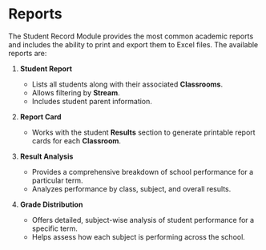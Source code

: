 # Reports

The Student Record Module provides the most common academic reports and includes the ability to print and export them to Excel files. The available reports are:

1. **Student Report**
    - Lists all students along with their associated **Classrooms**.
    - Allows filtering by **Stream**.
    - Includes student parent information.

2. **Report Card**
    - Works with the student **Results** section to generate printable report cards for each **Classroom**.

3. **Result Analysis**
    - Provides a comprehensive breakdown of school performance for a particular term.
    - Analyzes performance by class, subject, and overall results.

4. **Grade Distribution**
    - Offers detailed, subject-wise analysis of student performance for a specific term.
    - Helps assess how each subject is performing across the school.
